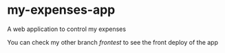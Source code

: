 # my-expenses-app
A web application to control my expenses

You can check my other branch *frontest* to see the front deploy of the app
